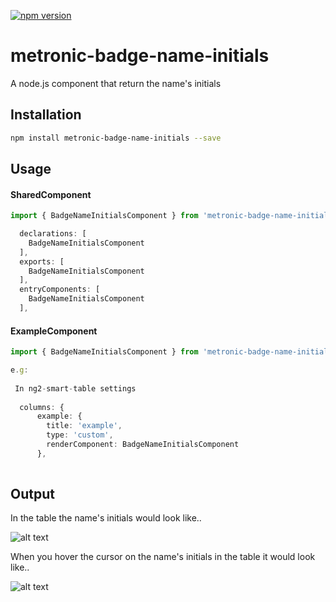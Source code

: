 [![npm version](https://badge.fury.io/js/metronic-badge-name-initials.svg)](https://badge.fury.io/js/metronic-badge-name-initials)

# metronic-badge-name-initials

A node.js component that return the name's initials

## Installation 
```sh
npm install metronic-badge-name-initials --save
```
## Usage

#### SharedComponent

```typescript
import { BadgeNameInitialsComponent } from 'metronic-badge-name-initials';

  declarations: [
    BadgeNameInitialsComponent
  ],
  exports: [
    BadgeNameInitialsComponent
  ], 
  entryComponents: [
    BadgeNameInitialsComponent
  ],
 ```
 
#### ExampleComponent
```typescript
import { BadgeNameInitialsComponent } from 'metronic-badge-name-initials';

e.g:
 
 In ng2-smart-table settings
 
  columns: {
      example: {
        title: 'example',
        type: 'custom',
        renderComponent: BadgeNameInitialsComponent
      },
 

```

## Output 

In the table the name's initials would look like..

![alt text](https://user-images.githubusercontent.com/35075988/34606806-ebed0ad0-f1f7-11e7-8613-86220f1d6414.png)

When you hover the cursor on the name's initials in the table it would look like..

![alt text](https://user-images.githubusercontent.com/35075988/34606863-21e828e0-f1f8-11e7-8ddd-1abae0b19e38.png)
